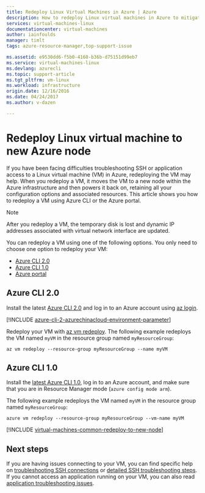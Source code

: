```yaml
---
title: Redeploy Linux Virtual Machines in Azure | Azure
description: How to redeploy Linux virtual machines in Azure to mitigate SSH connection issues.
services: virtual-machines-linux
documentationcenter: virtual-machines
author: iainfoulds
manager: timlt
tags: azure-resource-manager,top-support-issue

ms.assetid: e9530dd6-f5b0-4160-b36b-d75151d99eb7
ms.service: virtual-machines-linux
ms.devlang: azurecli
ms.topic: support-article
ms.tgt_pltfrm: vm-linux
ms.workload: infrastructure
origin.date: 12/16/2016
ms.date: 04/24/2017
ms.author: v-dazen

---
```

# Redeploy Linux virtual machine to new Azure node
If you have been facing difficulties troubleshooting SSH or application access to a Linux virtual machine (VM) in Azure, redeploying the VM may help. When you redeploy a VM, it moves the VM to a new node within the Azure infrastructure and then powers it back on, retaining all your configuration options and associated resources. This article shows you how to redeploy a VM using Azure CLI or the Azure portal.

> [!NOTE]
> After you redeploy a VM, the temporary disk is lost and dynamic IP addresses associated with virtual network interface are updated. 

You can redeploy a VM using one of the following options. You only need to choose one option to redeploy your VM:

- [Azure CLI 2.0](#azure-cli-20)
- [Azure CLI 1.0](#azure-cli-10)
- [Azure portal](#using-azure-portal)

## Azure CLI 2.0
Install the latest [Azure CLI 2.0](https://docs.microsoft.com/cli/azure/install-az-cli2) and log in to an Azure account using [az login](https://docs.microsoft.com/cli/azure/#login).

[!INCLUDE [azure-cli-2-azurechinacloud-environment-parameter](../../../includes/azure-cli-2-azurechinacloud-environment-parameter.md)]

Redeploy your VM with [az vm redeploy](https://docs.microsoft.com/cli/azure/vm#redeploy). The following example redeploys the VM named `myVM` in the resource group named `myResourceGroup`:

```azurecli
az vm redeploy --resource-group myResourceGroup --name myVM 
```

## Azure CLI 1.0
Install the [latest Azure CLI 1.0](../../cli-install-nodejs.md), log in to an Azure account, and make sure that you are in Resource Manager mode (`azure config mode arm`).

The following example redeploys the VM named `myVM` in the resource group named `myResourceGroup`:

```azurecli
azure vm redeploy --resource-group myResourceGroup --vm-name myVM 
```

[!INCLUDE [virtual-machines-common-redeploy-to-new-node](../../../includes/virtual-machines-common-redeploy-to-new-node.md)]

## Next steps
If you are having issues connecting to your VM, you can find specific help on [troubleshooting SSH connections](troubleshoot-ssh-connection.md?toc=%2fvirtual-machines%2flinux%2ftoc.json) or [detailed SSH troubleshooting steps](detailed-troubleshoot-ssh-connection.md?toc=%2fvirtual-machines%2flinux%2ftoc.json). If you cannot access an application running on your VM, you can also read [application troubleshooting issues](troubleshoot-app-connection.md?toc=%2fvirtual-machines%2flinux%2ftoc.json).
